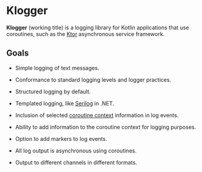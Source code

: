 # Klogger

**Klogger** (working title) is a logging library for Kotlin applications that
use coroutines, such as the [Ktor](https://ktor.io) asynchronous service framework.

## Goals

* Simple logging of text messages.

* Conformance to standard logging levels and logger practices.

* Structured logging by default.

* Templated logging, like [Serilog](https://serilog.net/) in .NET.

* Inclusion of selected
  [coroutine context](https://kotlin.github.io/kotlinx.coroutines/kotlinx-coroutines-core/kotlinx.coroutines/-coroutine-scope/coroutine-context.html)
  information in log events.

* Ability to add information to the coroutine context for logging purposes.

* Option to add markers to log events.

* All log output is asynchronous using coroutines.

* Output to different channels in different formats.
